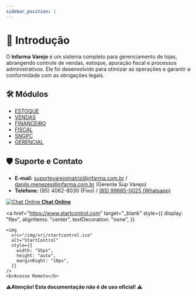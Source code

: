 ```yaml
---
sidebar_position: 1
---
```


# 📖 Introdução

O **Infarma Varejo** é um sistema completo para gerenciamento de lojas, abrangendo controle de vendas, estoque, apuração fiscal e processos administrativos. Ele foi desenvolvido para otimizar as operações e garantir a conformidade com as obrigações legais.

## 🛠️ Módulos

- [ESTOQUE](/docs/Manual%20-%20Infarma%20Varejo/4%20-%20🗂️%20Módulos/Módulo%20Estoque/1%20-%20introducaoEstoque.md)
- [VENDAS](/docs/Manual%20-%20Infarma%20Varejo/4%20-%20🗂️%20Módulos/Módulo%20Vendas/1%20-%20introducaoVendas.md)
- [FINANCEIRO](/docs/Manual%20-%20Infarma%20Varejo/4%20-%20🗂️%20Módulos/Módulo%20Financeiro/1%20-%20introducaoFinanceiro.md)
- [FISCAL](/docs/Manual%20-%20Infarma%20Varejo/4%20-%20🗂️%20Módulos/Módulo%20Fiscal/1%20-%20introducaoFiscal.md)
- [SNGPC](/docs/Manual%20-%20Infarma%20Varejo/4%20-%20🗂️%20Módulos/Módulo%20SNGPC/1%20-%20introducaoSNGPC.md)
- [GERENCIAL](/docs/Manual%20-%20Infarma%20Varejo/4%20-%20🗂️%20Módulos/Módulo%20Gerencial/1%20-%20introducaoGerencial.md)



## 🛡️ Suporte e Contato
- **E-mail:** suportevarejomatriz@infarma.com.br / danilo.menezes@infarma.com.br (Gerente Sup Varejo)
- **Telefone:** (85) 4062-8030 (Fixo) / <a href="https://wa.me//5585996850025" target="_blank">(85) 99685-0025 (Whatsapp)</a>

<div style={{ display: "flex", alignItems: "center", gap: "30px", marginTop: "20px" }}>
  <a
    href="https://www.infarma.com.br"
    target="_blank"
    style={{
      display: "flex",
      alignItems: "center",
      textDecoration: "none",
    }}
  >
    <img
      src="/img/vrj/suporte.ico"
      alt="Chat Online"
      style={{
        width: "50px",
        height: "auto",
        marginRight: "10px",
      }}
    />
    <b>Chat Online</b> 
  </a>

  <a
    href="https://www.startcontrol.com"
    target="_blank"
    style={{
      display: "flex",
      alignItems: "center",
      textDecoration: "none",
    }}
  >
    <img
      src="/img/vrj/startcontrol.ico"
      alt="StartControl"
      style={{
        width: "55px",
        height: "auto",
        marginRight: "10px",
      }}
    />
    <b>Acesso Remoto</b>
  </a>
</div>

**⚠️Atenção! Esta documentação não é de uso oficial! ⚠️**


